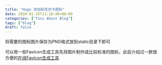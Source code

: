 ```yaml
---
title: "Hugo 添加标签页卡图标"
date: 2020-01-25T11:16:48+08:00
categories: ["Toss About Blog"]
tags: ["blog"]
draft: false
---
```


将需要的图标图片保存为PNG格式放到static目录下即可   
    

可以用一些Favicon生成工具先将图片制作成比较标准的图标，此前介绍过一款很方便的[在线Favicon生成工具](https://godlovesjonny.github.io/2020/sharp2/)  
